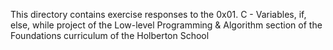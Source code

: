 This directory contains exercise responses to the 0x01. C - Variables, if, else, while project of the Low-level Programming & Algorithm section of the Foundations curriculum of the Holberton School
